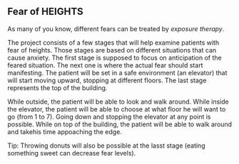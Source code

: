 ## Fear of HEIGHTS

As many of you know, different fears can be treated by _exposure therapy_.

The project consists of a few stages that will help examine patients with fear of heights. Those stages are based on different situations that can cause anxiety. The first stage is supposed to focus on anticipation of the feared situation. The next one is where the actual fear should start manifesting. The patient will be set in a safe environment (an elevator) that will start moving upward, stopping at different floors. The last stage represents the top of the building.

While outside, the patient will be able to look and walk around.
While inside the elevator, the patient will be able to choose at what floor he will want to go (from 1 to 7). Going down and stopping the elevator at any point is possible.
While on top of the building, the patient will be able to walk around and takehis time appoaching the edge.

Tip: Throwing donuts will also be possible at the lasst stage (eating something sweet can decrease fear levels).
